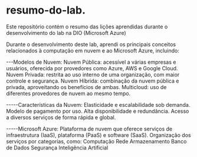 # resumo-do-lab.
Este repositório contém o resumo das lições aprendidas durante o desenvolvimento do lab na DIO (Microsoft Azure)

Durante o desenvolvimento deste lab, aprendi os principais conceitos relacionados à computação em nuvem e ao Microsoft Azure, incluindo:

---Modelos de Nuvem:
Nuvem Pública: acessível a várias empresas e usuários, oferecida por provedores como Azure, AWS e Google Cloud.
Nuvem Privada: restrita ao uso interno de uma organização, com maior controle e segurança.
Nuvem Híbrida: combinação da nuvem pública e privada, aproveitando os benefícios de ambas.
Multicloud: uso de diferentes provedores de nuvem ao mesmo tempo.

-----Características da Nuvem:
Elasticidade e escalabilidade sob demanda.
Modelo de pagamento por uso.
Alta disponibilidade e redundância.
Acesso a diversos serviços de forma rápida e global.

-----Microsoft Azure:
Plataforma de nuvem que oferece serviços de infraestrutura (IaaS), plataforma (PaaS) e software (SaaS).
Organização dos serviços por categorias, como:
Computação
Rede
Armazenamento
Banco de Dados
Segurança
Inteligência Artificial
